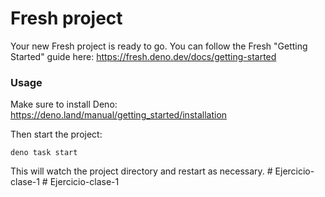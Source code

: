 # Fresh project

Your new Fresh project is ready to go. You can follow the Fresh "Getting
Started" guide here: https://fresh.deno.dev/docs/getting-started

### Usage

Make sure to install Deno: https://deno.land/manual/getting_started/installation

Then start the project:

```
deno task start
```

This will watch the project directory and restart as necessary.
#   E j e r c i c i o - c l a s e - 1  
 #   E j e r c i c i o - c l a s e - 1  
 